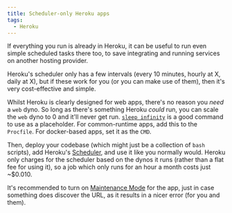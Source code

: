 ```yaml
---
title: Scheduler-only Heroku apps
tags:
  - Heroku
---
```


If everything you run is already in Heroku, it can be useful to run even simple scheduled tasks there too, to save integrating and running services on another hosting provider.

Heroku's scheduler only has a few intervals (every 10 minutes, hourly at X, daily at X), but if these work for you (or you can make use of them), then it's very cost-effective and simple.

Whilst Heroku is clearly designed for web apps, there's no reason you _need_ a `web` dyno. So long as there's something Heroku _could_ run, you can scale the `web` dyno to 0 and it'll never get run. [`sleep infinity`](https://theorangeone.net/posts/efficient-sleeping/) is a good command to use as a placeholder. For common-runtime apps, add this to the `Procfile`. For docker-based apps, set it as the `CMD`.

Then, deploy your codebase (which might just be a collection of `bash` scripts), add Heroku's [Scheduler](https://elements.heroku.com/addons/scheduler), and use it like you normally would. Heroku only charges for the scheduler based on the dynos it runs (rather than a flat fee for using it), so a job which only runs for an hour a month costs just ~$0.010.

It's recommended to turn on [Maintenance Mode](https://devcenter.heroku.com/articles/maintenance-mode) for the app, just in case something does discover the URL, as it results in a nicer error (for you and them).
